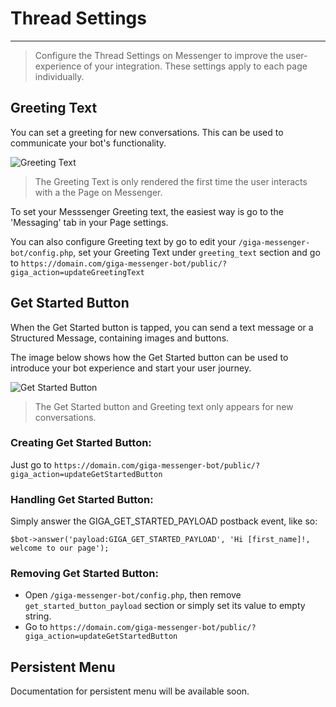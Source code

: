 # Thread Settings
---
> Configure the Thread Settings on Messenger to improve the user-experience of your integration. These settings apply to each page individually.


## Greeting Text
You can set a greeting for new conversations. This can be used to communicate your bot's functionality.

![Greeting Text](https://scontent-hkg3-1.xx.fbcdn.net/t39.2365-6/13509175_122152928211838_1175374788_n.png)

> The Greeting Text is only rendered the first time the user interacts with a the Page on Messenger.

To set your Messsenger Greeting text, the easiest way is go to the 'Messaging' tab in your Page settings.

You can also configure Greeting text by go to edit your `/giga-messenger-bot/config.php`, set your Greeting Text under `greeting_text` section and go to `https://domain.com/giga-messenger-bot/public/?giga_action=updateGreetingText`

## Get Started Button
When the Get Started button is tapped, you can send a text message or a Structured Message, containing images and buttons.

The image below shows how the Get Started button can be used to introduce your bot experience and start your user journey.

![Get Started Button](https://scontent-hkg3-1.xx.fbcdn.net/t39.2365-6/13509249_1759503700982612_770421812_n.png)

> The Get Started button and Greeting text only appears for new conversations.

### Creating Get Started Button: 

Just go to `https://domain.com/giga-messenger-bot/public/?giga_action=updateGetStartedButton`

### Handling Get Started Button:
Simply answer the GIGA_GET_STARTED_PAYLOAD postback event, like so:

```
$bot->answer('payload:GIGA_GET_STARTED_PAYLOAD', 'Hi [first_name]!, welcome to our page');
```

### Removing Get Started Button:
- Open `/giga-messenger-bot/config.php`, then remove `get_started_button_payload` section or simply set its value to empty string.
- Go to `https://domain.com/giga-messenger-bot/public/?giga_action=updateGetStartedButton`

## Persistent Menu

Documentation for persistent menu will be available soon.